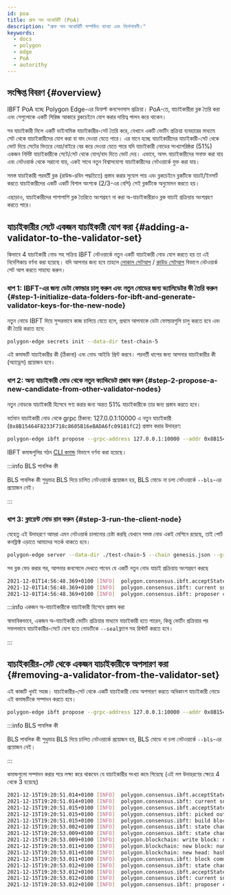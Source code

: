 ```yaml
---
id: poa
title: প্রুফ অব অথোরিটি (PoA)
description: "প্রুফ অব অথোরিটি সম্পর্কিত ব্যাখ্যা এবং নির্দেশাবলী।"
keywords:
  - docs
  - polygon
  - edge
  - PoA
  - autorithy
---
```


## সংক্ষিপ্ত বিবরণ {#overview}

IBFT PoA হচ্ছে Polygon Edge-এর ডিফল্ট কনসেনসাস প্রক্রিয়া। PoA-তে, যাচাইকারীরা ব্লক তৈরি করা এবং সেগুলোকে একটি সিরিজ আকারে ব্লকচেইনে  যোগ করার দায়িত্ব পালন করে থাকেন।

সব যাচাইকারী মিলে একটি ডাইনামিক যাচাইকারীর-সেট তৈরি করে, যেখানে একটি ভোটিং প্রক্রিয়া ব্যবহারের মাধ্যমে সেট থেকে যাচাইকারীদের যোগ করা বা বাদ দেওয়া যেতে পারে। এর মানে হচ্ছে যাচাইকারীদের যাচাইকারী-সেট থেকে ভোট দিয়ে সেটের ভিতরে নেয়া/বাইরে বের করে দেওয়া যেতে পারে যদি যাচাইকারী নোডের সংখ্যাগরিষ্ঠরা (51%) একজন নির্দিষ্ট যাচাইকারীকে সেটে/সেট থেকে যোগ/বাদ দিতে ভোট দেয়। এভাবে, অসৎ যাচাইকারীদের সনাক্ত করা যায় এবং নেটওয়ার্ক থেকে সরানো যায়, একই সাথে নতুন বিশ্বাসযোগ্য যাচাইকারীদের নেটওয়ার্কে যুক্ত করা যায়।

সমস্ত যাচাইকারী পরবর্তী ব্লক (রাউন্ড-রবিন পদ্ধতিতে) প্রস্তাব করার সুযোগ পায় এবং ব্লকচেইনে ব্লকটিকে যাচাই/ইনসার্ট করতে যাচাইকারীদের একটি একটি বিশাল অংশকে (2/3-এর বেশি) সেই ব্লকটিকে অনুমোদন করতে হয়।

এছাড়াও, যাচাইকারীদের পাশাপাশি ব্লক তৈরিতে অংশগ্রহণ না করা অ-যাচাইকারীরাও ব্লক যাচাই প্রক্রিয়ায় অংশগ্রহণ করতে পারে।

## যাচাইকারীর সেটে একজন যাচাইকারী যোগ করা {#adding-a-validator-to-the-validator-set}

কিভাবে 4 যাচাইকারী নোড সহ সক্রিয় IBFT নেটওয়ার্কে নতুন একটি যাচাইকারী নোড যোগ করতে হয় তা এই নির্দেশিকায় বর্ণনা করা হয়েছে। যদি আপনার জন্য হবে তাহলে [লোকাল সেটআপ](/edge/get-started/set-up-ibft-locally.md) / [ক্লাউড সেটআপ](/edge/get-started/set-up-ibft-on-the-cloud.md) বিভাগে নেটওয়ার্ক সেট আপ করতে সাহায্য করুন।

### ধাপ 1: IBFT-এর জন্য ডেটা ফোল্ডার চালু করুন এবং নতুন নোডের জন্য ভ্যালিডেটর কী​ তৈরি করুন {#step-1-initialize-data-folders-for-ibft-and-generate-validator-keys-for-the-new-node}

নতুন নোডে IBFT দিয়ে সুন্দরভাবে কাজ চালিয়ে যেতে হলে, প্রথমে আপনাকে ডেটা ফোল্ডারগুলি চালু করতে হবে এবং কী তৈরি করতে হবে:

````bash
polygon-edge secrets init --data-dir test-chain-5
````

এই কমান্ডটি যাচাইকারীর কী (ঠিকানা) এবং নোড আইডি প্রিন্ট করবে। পরবর্তী ধাপের জন্য আপনার যাচাইকারীর কী (অ্যাড্রেস) প্রয়োজন হবে।

### ধাপ 2: অন্য যাচাইকারী নোড থেকে নতুন ক্যান্ডিডেট প্রস্তাব করুন {#step-2-propose-a-new-candidate-from-other-validator-nodes}

নতুন নোডকে যাচাইকারী হিসেবে গণ্য করার জন্য অন্তত 51% যাচাইকারীকে তার জন্য প্রস্তাব করতে হবে।

বর্তমান যাচাইকারী নোড থেকে grpc ঠিকানা: 127.0.0.1:10000 এ নতুন যাচাইকারী (`0x8B15464F8233F718c8605B16eBADA6fc09181fC2`) প্রস্তাব করার উদাহরণ:

````bash
polygon-edge ibft propose --grpc-address 127.0.0.1:10000 --addr 0x8B15464F8233F718c8605B16eBADA6fc09181fC2 --bls 0x9952735ca14734955e114a62e4c26a90bce42b4627a393418372968fa36e73a0ef8db68bba11ea967ff883e429b3bfdf --vote auth
````

IBFT কমান্ডগুলির গঠন [CLI কমান্ড](/docs/edge/get-started/cli-commands) বিভাগে বর্ণনা করা হয়েছে।

:::info BLS পাবলিক কী

BLS পাবলিক কী শুধুমাত্র BLS দিয়ে চালিত নেটওয়ার্কে প্রয়োজন হয়, BLS মোডে না চলা নেটওয়ার্কে `--bls`-এর প্রয়োজন নেই।

:::

### ধাপ 3: ক্লায়েন্ট নোড রান করুন {#step-3-run-the-client-node}

যেহেতু এই উদাহরণে আমরা এমন নেটওয়ার্ক চালানোর চেষ্টা করছি যেখানে সমস্ত নোড একই মেশিনে রয়েছে, তাই পোর্ট কনফ্লিক্ট এড়াতে আমাদের সতর্ক থাকতে হবে।

````bash
polygon-edge server --data-dir ./test-chain-5 --chain genesis.json --grpc-address :50000 --libp2p :50001 --jsonrpc :50002 --seal
````

সব ব্লক ফেচ করার পর, আপনার কনসোলে দেখতে পাবেন যে একটি নতুন নোড যাচাই প্রক্রিয়ায় অংশগ্রহণ করছে

````bash
2021-12-01T14:56:48.369+0100 [INFO]  polygon.consensus.ibft.acceptState: Accept state: sequence=4004
2021-12-01T14:56:48.369+0100 [INFO]  polygon.consensus.ibft: current snapshot: validators=5 votes=0
2021-12-01T14:56:48.369+0100 [INFO]  polygon.consensus.ibft: proposer calculated: proposer=0x8B15464F8233F718c8605B16eBADA6fc09181fC2 block=4004
````

:::info একজন অ-যাচাইকারীকে যাচাইকারী হিসেবে প্রস্তাব করা

স্বাভাবিকভাবে, একজন অ-যাচাইকারী ভোটিং প্রক্রিয়ার মাধ্যমে যাচাইকারী হতে পারেন, কিন্তু ভোটিং প্রক্রিয়ার পর সফলভাবে যাচাইকারীর-সেটে যোগ হতে নোডটিকে `--seal`ফ্ল্যাগ সহ রিস্টার্ট করতে হবে।

:::

## যাচাইকারীর-সেট থেকে একজন যাচাইকারীকে অপসারণ করা {#removing-a-validator-from-the-validator-set}

এই কাজটি খুবই সহজ। যাচাইকারীর-সেট থেকে একটি যাচাইকারী নোড অপসারণ করতে অধিকাংশ যাচাইকারী নোডে এই কমান্ডটিকে সম্পাদন করতে হবে।

````bash
polygon-edge ibft propose --grpc-address 127.0.0.1:10000 --addr 0x8B15464F8233F718c8605B16eBADA6fc09181fC2 --bls 0x9952735ca14734955e114a62e4c26a90bce42b4627a393418372968fa36e73a0ef8db68bba11ea967ff883e429b3bfdf --vote drop
````

:::info BLS পাবলিক কী

BLS পাবলিক কী শুধুমাত্র BLS দিয়ে চালিত নেটওয়ার্কে প্রয়োজন হয়, BLS মোডে না চলা নেটওয়ার্কে `--bls`-এর প্রয়োজন নেই।

:::

কমান্ডগুলো সম্পাদন করার পরে লক্ষ্য করে থাকবেন যে যাচাইকারীর সংখ্যা কমে গিয়েছে (এই লগ উদাহরণের ক্ষেত্রে 4 থেকে 3 হয়েছে)

````bash
2021-12-15T19:20:51.014+0100 [INFO]  polygon.consensus.ibft.acceptState: Accept state: sequence=2399 round=1
2021-12-15T19:20:51.014+0100 [INFO]  polygon.consensus.ibft: current snapshot: validators=4 votes=2
2021-12-15T19:20:51.015+0100 [INFO]  polygon.consensus.ibft.acceptState: we are the proposer: block=2399
2021-12-15T19:20:51.015+0100 [INFO]  polygon.consensus.ibft: picked out txns from pool: num=0 remaining=0
2021-12-15T19:20:51.015+0100 [INFO]  polygon.consensus.ibft: build block: number=2399 txns=0
2021-12-15T19:20:53.002+0100 [INFO]  polygon.consensus.ibft: state change: new=ValidateState
2021-12-15T19:20:53.009+0100 [INFO]  polygon.consensus.ibft: state change: new=CommitState
2021-12-15T19:20:53.009+0100 [INFO]  polygon.blockchain: write block: num=2399 parent=0x768b3bdf26cdc770525e0be549b1fddb3e389429e2d302cb52af1722f85f798c
2021-12-15T19:20:53.011+0100 [INFO]  polygon.blockchain: new block: number=2399 hash=0x6538286881d32dc7722dd9f64b71ec85693ee9576e8a2613987c4d0ab9d83590 txns=0 generation_time_in_sec=2
2021-12-15T19:20:53.011+0100 [INFO]  polygon.blockchain: new head: hash=0x6538286881d32dc7722dd9f64b71ec85693ee9576e8a2613987c4d0ab9d83590 number=2399
2021-12-15T19:20:53.011+0100 [INFO]  polygon.consensus.ibft: block committed: sequence=2399 hash=0x6538286881d32dc7722dd9f64b71ec85693ee9576e8a2613987c4d0ab9d83590 validators=4 rounds=1 committed=3
2021-12-15T19:20:53.012+0100 [INFO]  polygon.consensus.ibft: state change: new=AcceptState
2021-12-15T19:20:53.012+0100 [INFO]  polygon.consensus.ibft.acceptState: Accept state: sequence=2400 round=1
2021-12-15T19:20:53.012+0100 [INFO]  polygon.consensus.ibft: current snapshot: validators=3 votes=0
2021-12-15T19:20:53.012+0100 [INFO]  polygon.consensus.ibft: proposer calculated: proposer=0xea21efC826F4f3Cb5cFc0f986A4d69C095c2838b block=2400
````
